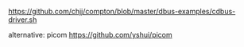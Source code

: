 https://github.com/chjj/compton/blob/master/dbus-examples/cdbus-driver.sh

alternative: picom
https://github.com/yshui/picom
